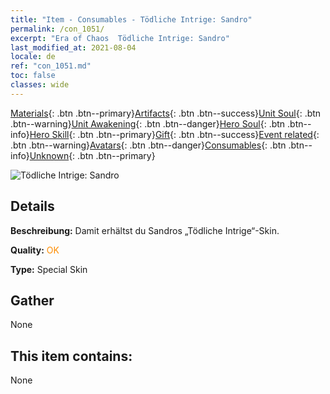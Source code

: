 ```yaml
---
title: "Item - Consumables - Tödliche Intrige: Sandro"
permalink: /con_1051/
excerpt: "Era of Chaos  Tödliche Intrige: Sandro"
last_modified_at: 2021-08-04
locale: de
ref: "con_1051.md"
toc: false
classes: wide
---
```

 [Materials](/ItemsDE/){: .btn .btn--primary}[Artifacts](/ItemsDE/Artifacts/){: .btn .btn--success}[Unit Soul](/ItemsDE/UnitSoul/){: .btn .btn--warning}[Unit Awakening](/ItemsDE/UnitAwakening/){: .btn .btn--danger}[Hero Soul](/ItemsDE/HeroSoul/){: .btn .btn--info}[Hero Skill](/ItemsDE/HeroSkill/){: .btn .btn--primary}[Gift](/ItemsDE/Gift/){: .btn .btn--success}[Event related](/ItemsDE/Events/){: .btn .btn--warning}[Avatars](/ItemsDE/Avatars/){: .btn .btn--danger}[Consumables](/ItemsDE/Consumables/){: .btn .btn--info}[Unknown](/ItemsDE/Unknown/){: .btn .btn--primary}

 ![Tödliche Intrige: Sandro](/images/h/h_Sandro4.jpg)

## Details
 **Beschreibung:** Damit erhältst du Sandros „Tödliche Intrige“-Skin.

 **Quality:** <span style="color: #FF8C00">OK</span>

 **Type:** Special Skin

## Gather

  None

## This item contains:

  None

